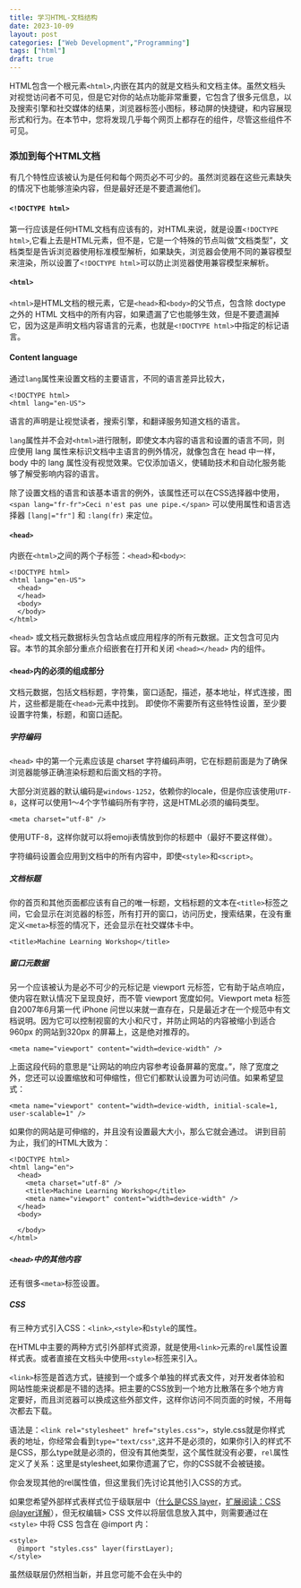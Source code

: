 ```yaml
---
title: 学习HTML-文档结构
date: 2023-10-09
layout: post
categories: ["Web Development","Programming"]
tags: ["html"]
draft: true
---
```


HTML包含一个根元素`<html>`,内嵌在其内的就是文档头和文档主体。虽然文档头对视觉访问者不可见，但是它对你的站点功能非常重要，它包含了很多元信息，以及搜索引擎和社交媒体的结果，浏览器标签小图标，移动屏的快捷键，和内容展现形式和行为。在本节中，您将发现几乎每个网页上都存在的组件，尽管这些组件不可见。


### 添加到每个HTML文档

有几个特性应该被认为是任何和每个网页必不可少的。虽然浏览器在这些元素缺失的情况下也能够渲染内容，但是最好还是不要遗漏他们。

#### `<!DOCTYPE html>`

第一行应该是任何HTML文档有应该有的，对HTML来说，就是设置`<!DOCTYPE html>`,它看上去是HTML元素，但不是，它是一个特殊的节点叫做“文档类型”，文档类型是告诉浏览器使用标准模型解析，如果缺失，浏览器会使用不同的兼容模型来渲染，所以设置了`<!DOCTYPE html>`可以防止浏览器使用兼容模型来解析。

#### `<html>`

`<html>`是HTML文档的根元素，它是`<head>`和`<body>`的父节点，包含除 doctype 之外的 HTML 文档中的所有内容，如果遗漏了它也能够生效，但是不要遗漏掉它，因为这是声明文档内容语言的元素，也就是`<!DOCTYPE html>`中指定的标记语言。

#### Content language

通过`lang`属性来设置文档的主要语言，不同的语言差异比较大，

```
<!DOCTYPE html>
<html lang="en-US">
```
语言的声明是让视觉读者，搜索引擎，和翻译服务知道文档的语言。

`lang`属性并不会对`<html>`进行限制，即使文本内容的语言和设置的语言不同，则应使用 lang 属性来标识文档中主语言的例外情况，就像包含在 head 中一样，body 中的 lang 属性没有视觉效果。它仅添加语义，使辅助技术和自动化服务能够了解受影响内容的语言。

除了设置文档的语言和该基本语言的例外，该属性还可以在CSS选择器中使用，`<span lang="fr-fr">Ceci n'est pas une pipe.</span>` 可以使用属性和语言选择器 `[lang|="fr"]` 和 `:lang(fr)` 来定位。

#### `<head>`

内嵌在`<html>`之间的两个子标签：`<head>`和`<body>`:

```
<!DOCTYPE html>
<html lang="en-US">
  <head>
  </head>
  <body>
  </body>
</html>

```
`<head>` 或文档元数据标头包含站点或应用程序的所有元数据。正文包含可见内容。本节的其余部分重点介绍嵌套在打开和关闭 `<head></head>` 内的组件。

#### `<head>`内的必须的组成部分

文档元数据，包括文档标题，字符集，窗口适配，描述，基本地址，样式连接，图片，这些都是能在`<head>`元素中找到。
即使你不需要所有这些特性设置，至少要设置字符集，标题，和窗口适配。

##### 字符编码

`<head>` 中的第一个元素应该是 charset 字符编码声明，它在标题前面是为了确保浏览器能够正确渲染标题和后面文档的字符。

大部分浏览器的默认编码是`windows-1252`，依赖你的locale，但是你应该使用`UTF-8`，这样可以使用1～4个字节编码所有字符，这是HTML必须的编码类型。

```
<meta charset="utf-8" />
```
使用UTF-8，这样你就可以将emoji表情放到你的标题中（最好不要这样做）。

字符编码设置会应用到文档中的所有内容中，即使`<style>`和`<script>`。


##### 文档标题

你的首页和其他页面都应该有自己的唯一标题，文档标题的文本在`<title>`标签之间，它会显示在浏览器的标签，所有打开的窗口，访问历史，搜索结果，在没有重定义`<meta>`标签的情况下，还会显示在社交媒体卡中。

```
<title>Machine Learning Workshop</title>
```

##### 窗口元数据

另一个应该被认为是必不可少的元标记是 viewport 元标签，它有助于站点响应，使内容在默认情况下呈现良好，而不管 viewport 宽度如何。Viewport meta 标签自2007年6月第一代 iPhone 问世以来就一直存在，只是最近才在一个规范中有文档说明。因为它可以控制视窗的大小和尺寸，并防止网站的内容被缩小到适合960px 的网站到320px 的屏幕上，这是绝对推荐的。

```
<meta name="viewport" content="width=device-width" />
```
上面这段代码的意思是“让网站的响应内容参考设备屏幕的宽度。”，除了宽度之外，您还可以设置缩放和可伸缩性，但它们都默认设置为可访问值。如果希望显式：

```
<meta name="viewport" content="width=device-width, initial-scale=1, user-scalable=1" />
```

如果你的网站是可伸缩的，并且没有设置最大大小，那么它就会通过。
讲到目前为止，我们的HTML大致为：

```
<!DOCTYPE html>
<html lang="en">
  <head>
    <meta charset="utf-8" />
    <title>Machine Learning Workshop</title>
    <meta name="viewport" content="width=device-width" />
  </head>
  <body>

  </body>
</html>
```

##### `<head>`中的其他内容

还有很多`<meta>`标签设置。

##### CSS

有三种方式引入CSS：`<link>`,`<style>`和`style`的属性。

在HTML中主要的两种方式引外部样式资源，就是使用`<link>`元素的`rel`属性设置样式表。或者直接在文档头中使用`<style>`标签来引入。

`<link>`标签是首选方式，链接到一个或多个单独的样式表文件，对开发者体验和网站性能来说都是不错的选择。把主要的CSS放到一个地方比散落在多个地方肯定要好，而且浏览器可以换成这些外部文件，这样你访问不同页面的时候，不用每次都去下载。

语法是：`<link rel="stylesheet" href="styles.css">`，style.css就是你样式表的地址，你经常会看到`type="text/css"`,这并不是必须的，如果你引入的样式不是CSS，那么type就是必须的，但没有其他类型，这个属性就没有必要，`rel`属性定义了关系：这里是stylesheet,如果你遗漏了它，你的CSS就不会被链接。

你会发现其他的rel属性值，但这里我们先讨论其他引入CSS的方式。

如果您希望外部样式表样式位于级联层中（[什么是CSS layer](https://developer.mozilla.org/en-US/docs/Web/CSS/@layer)，[扩展阅读：CSS @layer详解](https://www.zhangxinxu.com/wordpress/2022/05/css-layer-rule/)），但无权编辑> CSS 文件以将层信息放入其中，则需要通过在`<style>` 中将 CSS 包含在 @import 内：

```
<style>
  @import "styles.css" layer(firstLayer);
</style>
```
虽然级联层仍然相当新，并且您可能不会在头中的 <style> 里发现使用 @import ，但您经常会看到在头样式块中声明的自定义属性：

```
<style>
  :root {
    --theme-color: #226DAA;
  }
</style>
```
通过 `<link>`或 `<style>` 的方式应该放在头部。如果将它们包含在文档的正文中，它们也会起作用，但出于性能原因，您希望将样式放在头部。这可能看起来违反直觉，因为您可能认为您希望首先加载内容，但实际上您希望浏览器知道在加载内容时如何呈现内容。首先添加样式可以防止在首次呈现元素后设置样式时发生不必要的重新绘制。

然后，有一种方法可以在文档的 `<head>` 中包含您永远不会使用的样式：内联样式。您可能永远不会在头部使用内联样式，因为用户代理的样式表默认隐藏头部。但是，例如，如果您想制作一个没有 JavaScript 的 CSS 编辑器，以便可以测试页面的自定义元素，则可以使用 display: block 使头部可见，然后隐藏头部中的所有内容，然后使用内联 style 属性，使内容可编辑样式块可见。

```
<style contenteditable style="display: block; font-family: monospace; white-space: pre;">
  head { display: block; }
  head * { display: none; }
  :root {
    --theme-color: #226DAA;
  }
</style>
```
虽然您可以在 `<style>` 上添加内联样式，但在 style 中设置 `<style>` 的样式会更有趣，我离题了。

##### `<link>` 元素的其他用途

link 元素用于创建 HTML 文档和外部资源之间的关系。其中一些资源可以下载，其他的只提供信息。关系的类型由 rel 属性的值定义。当前 rel 属性有 25 个可用值，可与 `<link>` 、 `<a>` 和 `<area>` 或 `<form>`一起使用， 最好是将这些元信息都在头部中引入，这关系到body中的性能。

现在，您将在标头中包含其他三种类型： icon 、 alternate 和 canonical 。 （您将在下一个模块中包含第四种类型 rel="manifest" ）。

##### 网站图标

使用 `<link>` 标记和 rel="icon" 属性/值对来标识要用于文档的网站图标。网站图标是一个非常小的图标，出现在浏览器选项卡上，通常位于文档标题的左侧。当打开的选项卡数量过多时，选项卡会缩小，标题可能会完全消失，但图标始终保持可见，大多数网站图标是公司或应用程序徽标。

如果您没有声明图标，浏览器将在顶级目录（网站的根文件夹）中查找名为 favicon.ico 的文件。使用 `<link>` ，您可以使用不同的文件名和位置：

```
<link rel="icon" sizes="16x16 32x32 48x48" type="image/png" href="/images/mlwicon.png" />
```
前面的代码表示“对于 16px、32px 或 48px 情况下，使用 mlwicon.png 作为图标。” size 属性接受可缩放图标的 any 值或空格分隔的方形 widthXheight 值列表；如果该几何序列中的宽度和高度值为 16、32、48 或更大，则省略像素单位，并且 X 不区分大小写。

```
<link rel="apple-touch-icon" sizes="180x180" href="/images/mlwicon.png" />
<link rel="mask-icon" href="/images/mlwicon.svg" color="#226DAA" />
```
Safari 浏览器有两种特殊的非标准图标：用于 iOS 设备的 apple-touch-icon 和用于 macOS 上固定选项卡的 mask-icon 。 apple-touch-icon 仅在用户将站点添加到主屏幕时应用：您可以为不同的设备指定具有不同 sizes 的多个图标。 mask-icon 仅当用户在桌面 Safari 中固定选项卡时才会使用：图标本身应该是单色 SVG，并且 color 属性用所需的颜色填充图标。

虽然您可以使用 `<link>` 在每个页面甚至每个页面加载上定义完全不同的图像，但不要这么做。为了保持一致性和良好的用户体验，请使用单个图像！ Twitter 使用蓝鸟：当您在浏览器选项卡中看到蓝鸟时，您就知道该选项卡已打开 Twitter 页面，而无需单击该选项卡。 Google 为其每个不同的应用程序使用不同的图标：例如，有邮件图标、日历图标。但所有的谷歌图标都使用相同的配色方案。同样，您只需通过图标就可以确切地知道打开的选项卡的内容。

##### 该网站的替代版本

我们使用 rel 属性的 alternate 值来标识网站的翻译或替代表示，假设我们有该网站的法语和巴西葡萄牙语版本：

```
<link rel="alternate" href="https://www.machinelearningworkshop.com/fr/" hreflang="fr-FR" />
<link rel="alternate" href="https://www.machinelearningworkshop.com/pt/" hreflang="pt-BR" />
```
使用 alternate 进行翻译时，必须设置 hreflang 属性。

替代值不仅仅用于翻译。例如，当 type 属性设置为 application/rss+xml 或 application/atom+xml 时， type 属性可以定义 RSS 源的备用 URI。让我们链接到该网站的假 PDF 版本。

```
<link rel="alternate" type="application/x-pdf" href="https://machinelearningworkshop.com/mlw.pdf" />
```

##### 规范

如果您创建机器学习研讨会的多个翻译或版本，搜索引擎可能会混淆哪个版本是权威来源。为此，请使用 rel="canonical" 来标识站点或应用程序的首选 URL。

在所有翻译页面和主页上包含规范 URL，以表明我们的首选 URL：

```
<link rel="canonical" href="https://www.machinelearning.com" />
```
rel="canonical" 规范链接最常用于与出版物和博客平台交叉发布，以注明原始来源；当网站联合内容时，它应该包含原始来源的链接。

##### 脚本

`<script>` 标签用于包含脚本。默认类型是 JavaScript。如果您包含任何其他脚本语言，请包含带有 mime 类型的 type 属性，如果是 JavaScript 模块，则包含 type="module" 属性。仅 JavaScript 和 JavaScript 模块被解析和执行。

`<script>` 标签可用于封装代码或下载外部文件。在 MLW 中，没有外部脚本文件，因为与普遍的看法相反，您不需要 JavaScript 来构建功能性网站，而且，这是一个 HTML 学习路径，而不是 JavaScript 学习路径。

稍后您将添加一点 JavaScript 来创建复活节彩蛋：

```
<script>
  document.getElementById('switch').addEventListener('click', function() {
    document.body.classList.toggle('black');
  });
</script>
```
此代码片段为 id 为 switch 的元素创建一个事件处理程序。使用 JavaScript，您不想在元素存在之前就对其进行引用。它还不存在，所以我们还不会包含它。当我们添加灯开关元素时，我们将在 `<body>` 底部添加 `<script>` 而不是在 `<head>` 中。为什么？有两个原因，我们希望确保元素在遇到引用它们的脚本之前就存在，因为我们不将该脚本基于 DOMContentLoaded 事件。而且，主要的是JavaScript 不仅是渲染阻塞的，而且浏览器在下载脚本时会停止下载所有资源，并且在 JavaScript 执行完成之前不会恢复下载其他资源。因此，您经常会在文档的末尾而不是头部找到 JavaScript 请求。

有两个属性可以减少 JavaScript 下载和执行的阻塞性质： defer 和 async 。使用 defer ，在下载期间不会阻止 HTML 渲染，并且 JavaScript 仅在文档​​完成渲染后执行。使用 async ，在下载期间渲染也不会被阻止，但是一旦脚本完成下载，渲染就会在执行 JavaScript 时暂停。

要将 MLW 的 JavaScript 包含在外部文件中，您可以编写：

```
<script src="js/switch.js" defer></script>
```

添加 defer 属性会将脚本的执行推迟到所有内容都呈现之后，从而防止脚本影响性能。 async 和 defer 属性仅对外部脚本有效。

##### Base

还有另一个元素仅在 `<head>`中找到，但不经常使用，`<base>` 元素允许设置默认链接 URL 和目标。 href 属性定义所有相关链接的基本 URL。

target 属性在 `<base>` 以及链接和表单上有效，用于设置这些链接的打开位置。默认值 _self 在与当前文档相同的上下文中打开链接文件。其他选项包括_blank ，它在新窗口中打开每个链接，当前内容的 _parent ，如果打开器不是 iframe，则可能与 self 相同，或者 < b5> ，位于同一浏览器选项卡中，但从任何上下文中弹出以占据整个选项卡。

大多数开发人员将 target 属性添加到他们想要在链接或表单本身的新窗口中打开的少数链接（如果有的话），而不是使用 `<base>` 。

```
<base target="_top" href="https://machinelearningworkshop.com" />
```
如果我们的网站发现自己嵌套在像 Yummly 这样的网站上的 iframe 中，那么包含 `<base>` 元素就意味着当用户单击我们文档中的任何链接时，该链接将从 iframe 中弹出，占用空间整个浏览器窗口。

该元素的缺点之一是锚链接是通过 `<base>` 解析的。 `<base>` 有效地将链接 `<a href="#ref">` 转换为 `<a target="_top" href="https://machinelearningworkshop.com#ref">` ，从而触发对带有附加片段的基本 URL 的 HTTP 请求。

关于 `<base>` 需要注意的其他一些事项：文档中只能有一个 `<base>` 元素，并且它应该出现在使用任何相对 URL 之前，包括可能的脚本或样式表引用。


```
<!DOCTYPE html>
<html lang="en">
  <head>
    <meta charset="utf-8" />
    <title>Machine Learning Workshop</title>
    <meta name="viewport" content="width=device-width" />
    <link rel="stylesheet" src="css/styles.css" />
    <link rel="icon" type="image/png" href="/images/favicon.png" />
    <link rel="alternate" href="https://www.machinelearningworkshop.com/fr/" hreflang="fr-FR" />
    <link rel="alternate" href="https://www.machinelearningworkshop.com/pt/" hreflang="pt-BR" />
    <link rel="canonical" href="https://www.machinelearning.com" />
  </head>
  <body>

    <!-- <script defer src="scripts/lightswitch.js"></script>-->
  </body>
</html>
```

##### HTML 注释

请注意，脚本包含在一些尖括号、破折号和感叹号之间。这就是注释 HTML 的方式。我们会将脚本注释掉，直到页面上出现实际内容为止。 <!-- 和 --> 之间的任何内容都将不可见或无法解析。 HTML 注释可以放在页面上的任何位置，包括头部或正文，但脚本或样式块除外，在这些地方您应该分别使用 JavaScript 和 CSS 注释。




### 原文&其他延伸阅读

- [Document structure](https://web.dev/learn/html/document-structure/)
- [详解日后定会大规模使用的CSS @layer 规则](https://www.zhangxinxu.com/wordpress/2022/05/css-layer-rule/)
